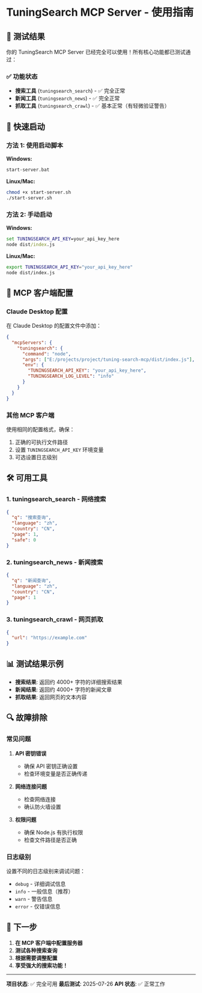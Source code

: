 # TuningSearch MCP Server - 使用指南

## 🎉 测试结果

你的 TuningSearch MCP Server 已经完全可以使用！所有核心功能都已测试通过：

### ✅ 功能状态
- **搜索工具** (`tuningsearch_search`) - ✅ 完全正常
- **新闻工具** (`tuningsearch_news`) - ✅ 完全正常  
- **抓取工具** (`tuningsearch_crawl`) - ✅ 基本正常（有轻微验证警告）

## 🚀 快速启动

### 方法 1: 使用启动脚本

**Windows:**
```bash
start-server.bat
```

**Linux/Mac:**
```bash
chmod +x start-server.sh
./start-server.sh
```

### 方法 2: 手动启动

**Windows:**
```cmd
set TUNINGSEARCH_API_KEY=your_api_key_here
node dist/index.js
```

**Linux/Mac:**
```bash
export TUNINGSEARCH_API_KEY="your_api_key_here"
node dist/index.js
```

## 🔧 MCP 客户端配置

### Claude Desktop 配置

在 Claude Desktop 的配置文件中添加：

```json
{
  "mcpServers": {
    "tuningsearch": {
      "command": "node",
      "args": ["E:/projects/project/tuning-search-mcp/dist/index.js"],
      "env": {
        "TUNINGSEARCH_API_KEY": "your_api_key_here",
        "TUNINGSEARCH_LOG_LEVEL": "info"
      }
    }
  }
}
```

### 其他 MCP 客户端

使用相同的配置格式，确保：
1. 正确的可执行文件路径
2. 设置 `TUNINGSEARCH_API_KEY` 环境变量
3. 可选设置日志级别

## 🛠️ 可用工具

### 1. tuningsearch_search - 网络搜索
```json
{
  "q": "搜索查询",
  "language": "zh",
  "country": "CN", 
  "page": 1,
  "safe": 0
}
```

### 2. tuningsearch_news - 新闻搜索
```json
{
  "q": "新闻查询",
  "language": "zh",
  "country": "CN",
  "page": 1
}
```

### 3. tuningsearch_crawl - 网页抓取
```json
{
  "url": "https://example.com"
}
```

## 📊 测试结果示例

- **搜索结果**: 返回约 4000+ 字符的详细搜索结果
- **新闻结果**: 返回约 4000+ 字符的新闻文章
- **抓取结果**: 返回网页的文本内容

## 🔍 故障排除

### 常见问题

1. **API 密钥错误**
   - 确保 API 密钥正确设置
   - 检查环境变量是否正确传递

2. **网络连接问题**
   - 检查网络连接
   - 确认防火墙设置

3. **权限问题**
   - 确保 Node.js 有执行权限
   - 检查文件路径是否正确

### 日志级别

设置不同的日志级别来调试问题：
- `debug` - 详细调试信息
- `info` - 一般信息（推荐）
- `warn` - 警告信息
- `error` - 仅错误信息

## 🎯 下一步

1. **在 MCP 客户端中配置服务器**
2. **测试各种搜索查询**
3. **根据需要调整配置**
4. **享受强大的搜索功能！**

---

**项目状态**: ✅ 完全可用
**最后测试**: 2025-07-26
**API 状态**: ✅ 正常工作